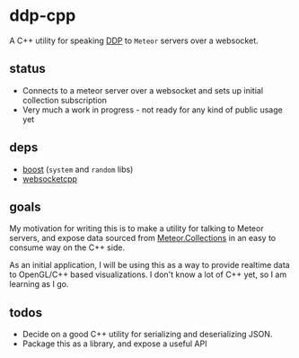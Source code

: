 # ddp-cpp

A C++ utility for speaking [DDP](https://github.com/meteor/meteor/blob/master/packages/livedata/DDP.md) to `Meteor` servers over a websocket.

## status
* Connects to a meteor server over a websocket and sets up initial collection subscription
* Very much a work in progress - not ready for any kind of public usage yet

## deps
* [boost](http://www.boost.org/) (`system` and `random` libs)
* [websocketcpp](https://github.com/zaphoyd/websocketpp)

## goals
My motivation for writing this is to make a utility for talking to Meteor servers, and expose data sourced from [Meteor.Collections](http://docs.meteor.com/#collections) in an easy to consume way on the C++ side.

As an initial application, I will be using this as a way to provide realtime data to OpenGL/C++ based visualizations. I don't know a lot of C++ yet, so I am learning as I go.

## todos
* Decide on a good C++ utility for serializing and deserializing JSON.
* Package this as a library, and expose a useful API